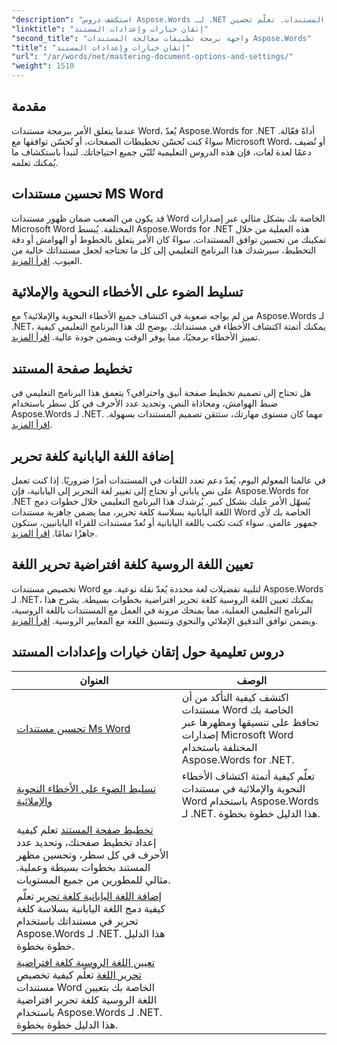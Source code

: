 ```yaml
---
"description": "استكشف دروس Aspose.Words لـ .NET لإتقان خيارات وإعدادات المستندات. تعلّم تحسين Word، والتدقيق النحوي، وتخطيط الصفحات، وتحرير اللغات."
"linktitle": "إتقان خيارات وإعدادات المستند"
"second_title": "واجهة برمجة تطبيقات معالجة المستندات Aspose.Words"
"title": "إتقان خيارات وإعدادات المستند"
"url": "/ar/words/net/mastering-document-options-and-settings/"
"weight": 1510
---
```


## مقدمة

عندما يتعلق الأمر ببرمجة مستندات Word، يُعدّ Aspose.Words for .NET أداةً فعّالة. سواءً كنت تُحسّن تخطيطات الصفحات، أو تُحسّن توافقها مع Microsoft Word، أو تُضيف دعمًا لعدة لغات، فإن هذه الدروس التعليمية تُلبّي جميع احتياجاتك. لنبدأ باستكشاف ما يُمكنك تعلمه.

## تحسين مستندات MS Word
قد يكون من الصعب ضمان ظهور مستندات Word الخاصة بك بشكل مثالي عبر إصدارات Microsoft Word المختلفة. يُبسط Aspose.Words for .NET هذه العملية من خلال تمكينك من تحسين توافق المستندات. سواءً كان الأمر يتعلق بالخطوط أو الهوامش أو دقة التخطيط، سيرشدك هذا البرنامج التعليمي إلى كل ما تحتاجه لجعل مستنداتك خالية من العيوب. [اقرأ المزيد](./optimize-for-ms-word-document/).

## تسليط الضوء على الأخطاء النحوية والإملائية
من لم يواجه صعوبة في اكتشاف جميع الأخطاء النحوية والإملائية؟ مع Aspose.Words لـ .NET، يمكنك أتمتة اكتشاف الأخطاء في مستنداتك. يوضح لك هذا البرنامج التعليمي كيفية تمييز الأخطاء برمجيًا، مما يوفر الوقت ويضمن جودة عالية. [اقرأ المزيد](./highlight-grammatical-and-spelling-errors/).

## تخطيط صفحة المستند
هل تحتاج إلى تصميم تخطيط صفحة أنيق واحترافي؟ يتعمق هذا البرنامج التعليمي في ضبط الهوامش، ومحاذاة النص، وتحديد عدد الأحرف في كل سطر باستخدام Aspose.Words لـ .NET. مهما كان مستوى مهارتك، ستتقن تصميم المستندات بسهولة. [اقرأ المزيد](./document-page-layout/).

## إضافة اللغة اليابانية كلغة تحرير
في عالمنا المعولم اليوم، يُعدّ دعم تعدد اللغات في المستندات أمرًا ضروريًا. إذا كنت تعمل على نص ياباني أو تحتاج إلى تغيير لغة التحرير إلى اليابانية، فإن Aspose.Words for .NET يُسهّل الأمر عليك بشكل كبير. يُرشدك هذا البرنامج التعليمي خلال خطوات دمج اللغة اليابانية بسلاسة كلغة تحرير، مما يضمن جاهزية مستندات Word الخاصة بك لأي جمهور عالمي. سواء كنت تكتب باللغة اليابانية أو تُعدّ مستندات للقراء اليابانيين، ستكون جاهزًا تمامًا. [اقرأ المزيد](./adding-japanese-as-editing-languages/).

## تعيين اللغة الروسية كلغة افتراضية تحرير اللغة
تخصيص مستندات Word لتلبية تفضيلات لغة محددة يُعدّ نقلة نوعية. مع Aspose.Words لـ .NET، يمكنك تعيين اللغة الروسية كلغة تحرير افتراضية بخطوات بسيطة. يشرح هذا البرنامج التعليمي العملية، مما يمنحك مرونة في العمل مع المستندات باللغة الروسية، ويضمن توافق التدقيق الإملائي والنحوي وتنسيق اللغة مع المعايير الروسية. [اقرأ المزيد](./set-russian-as-default-edit-language/).


 ## دروس تعليمية حول إتقان خيارات وإعدادات المستند
| العنوان | الوصف |
| --- | --- |
| [تحسين مستندات Ms Word](./optimize-for-ms-word-document/) |اكتشف كيفية التأكد من أن مستندات Word الخاصة بك تحافظ على تنسيقها ومظهرها عبر إصدارات Microsoft Word المختلفة باستخدام Aspose.Words for .NET. |
| [تسليط الضوء على الأخطاء النحوية والإملائية](./highlight-grammatical-and-spelling-errors/) | تعلّم كيفية أتمتة اكتشاف الأخطاء النحوية والإملائية في مستندات Word باستخدام Aspose.Words لـ .NET. هذا الدليل خطوة بخطوة. |
| [تخطيط صفحة المستند](./document-page-layout/) تعلم كيفية إعداد تخطيط صفحتك، وتحديد عدد الأحرف في كل سطر، وتحسين مظهر المستند بخطوات بسيطة وعملية. مثالي للمطورين من جميع المستويات.
| [إضافة اللغة اليابانية كلغة تحرير](./adding-japanese-as-editing-languages/) تعلّم كيفية دمج اللغة اليابانية بسلاسة كلغة تحرير في مستنداتك باستخدام Aspose.Words لـ .NET. هذا الدليل خطوة بخطوة.
| [تعيين اللغة الروسية كلغة افتراضية تحرير اللغة](./set-russian-as-default-edit-language/) تعلّم كيفية تخصيص مستندات Word الخاصة بك بتعيين اللغة الروسية كلغة تحرير افتراضية باستخدام Aspose.Words لـ .NET. هذا الدليل خطوة بخطوة.
